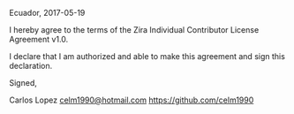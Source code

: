 Ecuador, 2017-05-19

I hereby agree to the terms of the Zira Individual Contributor License
Agreement v1.0.

I declare that I am authorized and able to make this agreement and sign this
declaration.

Signed,

Carlos Lopez celm1990@hotmail.com https://github.com/celm1990
